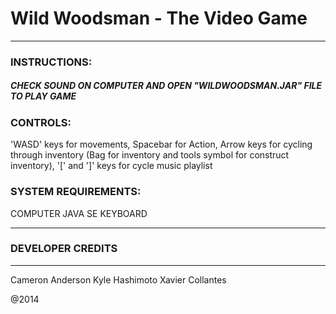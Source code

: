 # Wild Woodsman - The Video Game
-----------------
### INSTRUCTIONS: 
##### CHECK SOUND ON COMPUTER AND OPEN "WILDWOODSMAN.JAR" FILE TO PLAY GAME

### CONTROLS: 
'WASD' keys for movements,
Spacebar for Action,
Arrow keys for cycling through inventory (Bag for inventory and tools symbol for construct inventory), 
'[' and ']' keys for cycle music playlist 

### SYSTEM REQUIREMENTS:
COMPUTER
JAVA SE
KEYBOARD


**************************
### DEVELOPER CREDITS
--------------------------
Cameron Anderson
Kyle Hashimoto
Xavier Collantes

@2014
